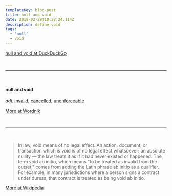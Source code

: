 ```yaml
---
templateKey: blog-post
title: null and void
date: 2018-02-28T10:28:24.114Z
description: define void
tags:
  - 'null'
  - void
---
```

[null and void at DuckDuckGo](https://duckduckgo.com/?q=null+and+void&ia=definition)

<br />

<hr>

<br />


#### null and void
*adj.*	[invalid](https://www.wordnik.com/words/invalid), [cancelled](https://www.wordnik.com/words/cancelled), [unenforceable](https://www.wordnik.com/words/unenforceable)

[More at Wordnik](https://www.wordnik.com/words/null%20and%20void)

<br />

<hr>

<br />

> In law, void means of no legal effect. An action, document, or transaction which is void is of no legal effect whatsoever: an absolute nullity — the law treats it as if it had never existed or happened. The term void ab initio, which means "to be treated as invalid from the outset," comes from adding the Latin phrase ab initio as a qualifier. For example, in many jurisdictions where a person signs a contract under duress, that contract is treated as being void ab initio.

[More at Wikipedia](https://en.wikipedia.org/wiki/Void_(law))
